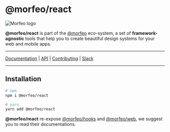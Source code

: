 # @morfeo/react

![Morfeo logo](https://morfeo.dev/img/morfeo.png)

**@morfeo/react** is part of the [@morfeo](https://morfeo.dev) eco-system, a set of **framework-agnostic** tools that help you to create beautiful design systems for your web and mobile apps.

---

[Documentation](https://morfeo.dev) | [API](https://github.com/VLK-STUDIO/morfeo) | [Contributing](https://github.com/VLK-STUDIO/morfeo/blob/main/CONTRIBUTING.md) | [Slack](https://morfeo.slack.com)

---

## Installation

```bash
# npm
npm i @morfeo/react

# yarn
yarn add @morfeo/react
```

**@morfeo/react** re-expose [@morfeo/hooks](https://morfeo.dev/docs/Packages/hooks) and [@morfeo/web](https://morfeo.dev/docs/Packages/web), we suggest you to read their documentations.
